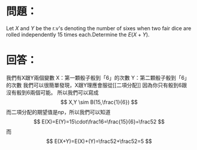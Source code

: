 # 問題：
Let $X$ and $Y$ be the r.v's denoting the number of sixes when two fair dice are rolled independently 15 times each.Determine the $E(X+Y)$.
# 回答：
我們有X跟Y兩個變數
X：第一顆骰子骰到「6」的次數
Y：第二顆骰子骰到「6」的次數
我們可以很簡單發現，X跟Y理應會服從[[二項分配]]
因為你只有骰到6跟沒有骰到6兩個可能。
所以我們可以寫成
$$
X,Y \sim B(15,\frac{1}{6})
$$
而二項分配的期望值是$np$，所以我們可以知道
$$
E(X)=E(Y)=15\cdot\frac16=\frac{15}{6}=\frac52
$$
而
$$
E(X+Y)=E(X)+(Y)=\frac52+\frac52=5
$$
